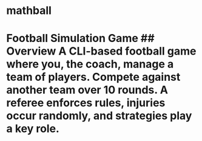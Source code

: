 # mathball
# Football Simulation Game  ## Overview A CLI-based football game where you, the coach, manage a team of players. Compete against another team over 10 rounds. A referee enforces rules, injuries occur randomly, and strategies play a key role.
